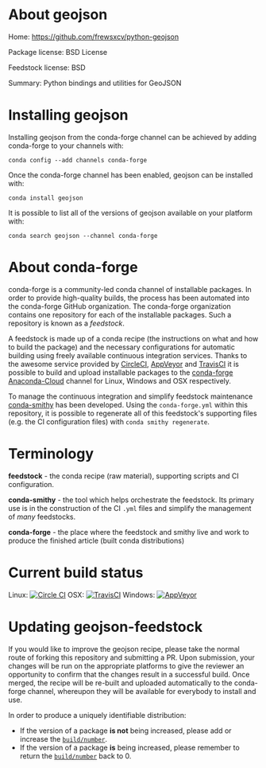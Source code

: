 About geojson
=============

Home: https://github.com/frewsxcv/python-geojson

Package license: BSD License

Feedstock license: BSD

Summary: Python bindings and utilities for GeoJSON



Installing geojson
==================

Installing geojson from the conda-forge channel can be achieved by adding conda-forge to your channels with:

```
conda config --add channels conda-forge
```

Once the conda-forge channel has been enabled, geojson can be installed with:

```
conda install geojson
```

It is possible to list all of the versions of geojson available on your platform with:

```
conda search geojson --channel conda-forge
```


About conda-forge
=================

conda-forge is a community-led conda channel of installable packages.
In order to provide high-quality builds, the process has been automated into the
conda-forge GitHub organization. The conda-forge organization contains one repository 
for each of the installable packages. Such a repository is known as a *feedstock*.

A feedstock is made up of a conda recipe (the instructions on what and how to build
the package) and the necessary configurations for automatic building using freely
available continuous integration services. Thanks to the awesome service provided by
[CircleCI](https://circleci.com/), [AppVeyor](http://www.appveyor.com/)
and [TravisCI](https://travis-ci.org/) it is possible to build and upload installable
packages to the [conda-forge](https://anaconda.org/conda-forge)
[Anaconda-Cloud](http://docs.anaconda.org/) channel for Linux, Windows and OSX respectively.

To manage the continuous integration and simplify feedstock maintenance
[conda-smithy](http://github.com/conda-forge/conda-smithy) has been developed.
Using the ``conda-forge.yml`` within this repository, it is possible to regenerate all of
this feedstock's supporting files (e.g. the CI configuration files) with ``conda smithy regenerate``.


Terminology
===========

**feedstock** - the conda recipe (raw material), supporting scripts and CI configuration.

**conda-smithy** - the tool which helps orchestrate the feedstock.
                   Its primary use is in the construction of the CI ``.yml`` files
                   and simplify the management of *many* feedstocks.

**conda-forge** - the place where the feedstock and smithy live and work to
                  produce the finished article (built conda distributions)

Current build status
====================
Linux: [![Circle CI](https://circleci.com/gh/conda-forge/geojson-feedstock.svg?style=svg)](https://circleci.com/gh/conda-forge/geojson-feedstock)
OSX: [![TravisCI](https://travis-ci.org/conda-forge/geojson-feedstock.svg?branch=master)](https://travis-ci.org/conda-forge/geojson-feedstock) 
Windows: [![AppVeyor](https://ci.appveyor.com/api/projects/status/github/conda-forge/geojson-feedstock?svg=True)](https://ci.appveyor.com/project/conda-forge/geojson-feedstock/branch/master)


Updating geojson-feedstock
==========================

If you would like to improve the geojson recipe, please take the normal
route of forking this repository and submitting a PR. Upon submission, your changes will
be run on the appropriate platforms to give the reviewer an opportunity to confirm that the
changes result in a successful build. Once merged, the recipe will be re-built and uploaded
automatically to the conda-forge channel, whereupon they will be available for everybody to
install and use.

In order to produce a uniquely identifiable distribution:
 * If the version of a package **is not** being increased, please add or increase
   the [``build/number``](http://conda.pydata.org/docs/building/meta-yaml.html#build-number-and-string). 
 * If the version of a package **is** being increased, please remember to return
   the [``build/number``](http://conda.pydata.org/docs/building/meta-yaml.html#build-number-and-string)
   back to 0.
